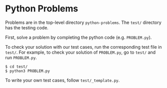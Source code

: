 # Python Problems

Problems are in the top-level directory `python-problems`.
The `test/` directory has the testing code.

First, solve a problem by completing the python code (e.g. `PROBLEM.py`).

To check your solution with our test cases, run the corresponding
test file in `test/`. For example, to check your solution of `PROBLEM.py`,
go to `test/` and run `PROBLEM.py`.

```
$ cd test/
$ python3 PROBLEM.py
```

To write your own test cases, follow `test/_template.py`.
